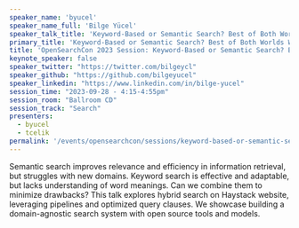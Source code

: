 ```yaml
---
speaker_name: 'byucel'
speaker_name_full: 'Bilge Yücel'
speaker_talk_title: 'Keyword-Based or Semantic Search? Best of Both Worlds With Haystack and OpenSearch'
primary_title: 'Keyword-Based or Semantic Search? Best of Both Worlds With Haystack and OpenSearch'
title: 'OpenSearchCon 2023 Session: Keyword-Based or Semantic Search? Best of Both Worlds With Haystack and OpenSearch'
keynote_speaker: false
speaker_twitter: "https://twitter.com/bilgeycl"
speaker_github: "https://github.com/bilgeyucel"
speaker_linkedin: "https://www.linkedin.com/in/bilge-yucel"
session_time: "2023-09-28 - 4:15-4:55pm"
session_room: "Ballroom CD"
session_track: "Search"
presenters: 
  - byucel
  - tcelik
permalink: '/events/opensearchcon/sessions/keyword-based-or-semantic-search-best-of-both-worlds-with-haystack-and-opensearch.html'
---
```


Semantic search improves relevance and efficiency in information retrieval, but struggles with new domains. Keyword search is effective and adaptable, but lacks understanding of word meanings. Can we combine them to minimize drawbacks? This talk explores hybrid search on Haystack website, leveraging pipelines and optimized query clauses. We showcase building a domain-agnostic search system with open source tools and models.
